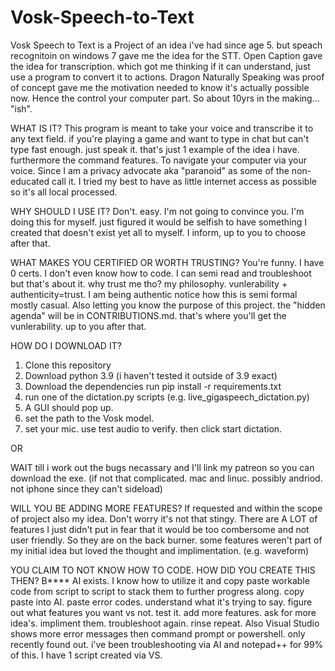 # Vosk-Speech-to-Text
Vosk Speech to Text is a Project of an idea i've had since age 5. but speach recognitoin on windows 7 gave me the idea for the STT. Open Caption gave the idea for transcription. which got me thinking if it can understand, just use a program to convert it to actions. Dragon Naturally Speaking was proof of concept gave me the motivation needed to know it's actually possible now. Hence the control your computer part. So about 10yrs in the making... "ish".

WHAT IS IT?
This program is meant to take your voice and transcribe it to any text field. if you're playing a game and want to type in chat but can't type fast enough. just speak it.
that's just 1 example of the idea i have. furthermore the command features. To navigate your computer via your voice. Since I am a privacy advocate aka "paranoid" as some of the non-educated call it. I tried my best to have as little internet access as possible so it's all local processed.


WHY SHOULD I USE IT?
Don't. easy. I'm not going to convince you. I'm doing this for myself. just figured it would be selfish to have something I created that doesn't exist yet all to myself. I inform, up to you to choose after that.

WHAT MAKES YOU CERTIFIED OR WORTH TRUSTING?
You're funny. I have 0 certs. I don't even know how to code. I can semi read and troubleshoot but that's about it. why trust me tho? my philosophy.
vunlerability + authenticity=trust. I am being authentic notice how this is semi formal mostly casual. Also letting you know the purpose of this project. the "hidden agenda" will be in CONTRIBUTIONS.md. that's where you'll get the vunlerability. up to you after that.

HOW DO I DOWNLOAD IT?
1. Clone this repository
2. Download python 3.9 (i haven't tested it outside of 3.9 exact)
3. Download the dependencies run pip install -r requirements.txt
4. run one of the dictation.py scripts (e.g. live_gigaspeech_dictation.py)
5. A GUI should pop up.
6. set the path to the Vosk model.
7. set your mic. use test audio to verify. then click start dictation.

OR

WAIT till i work out the bugs necassary and I'll link my patreon so you can download the exe. (if not that complicated. mac and linuc. possibly andriod. not iphone since they can't sideload)

WILL YOU BE ADDING MORE FEATURES?
If requested and within the scope of project also my idea. Don't worry it's not that stingy. There are A LOT of features I just didn't put in fear that it would be too combersome and not user friendly. So they are on the back burner. some features weren't part of my initial idea but loved the thought and implimentation. (e.g. waveform)

YOU CLAIM TO NOT KNOW HOW TO CODE. HOW DID YOU CREATE THIS THEN?
B**** AI exists. I know how to utilize it and copy paste workable code from script to script to stack them to further progress along. copy paste into AI. paste error codes. understand what it's trying to say. figure out what features you want vs not. test it. add more features. ask for more idea's. impliment them. troubleshoot again. rinse repeat. Also Visual Studio shows more error messages then command prompt or powershell. only recently found out. i've been troubleshooting via AI and notepad++ for 99% of this. I have 1 script created via VS.
